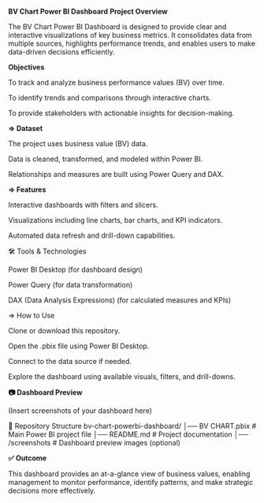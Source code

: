 **BV Chart Power BI Dashboard**
**Project Overview**

The BV Chart Power BI Dashboard is designed to provide clear and interactive visualizations of key business metrics. It consolidates data from multiple sources, highlights performance trends, and enables users to make data-driven decisions efficiently.

**Objectives**

To track and analyze business performance values (BV) over time.

To identify trends and comparisons through interactive charts.

To provide stakeholders with actionable insights for decision-making.

**=> Dataset**

The project uses business value (BV) data.

Data is cleaned, transformed, and modeled within Power BI.

Relationships and measures are built using Power Query and DAX.

**=> Features**

 
Interactive dashboards with filters and slicers.

Visualizations including line charts, bar charts, and KPI indicators.

Automated data refresh and drill-down capabilities.

🛠️ Tools & Technologies

Power BI Desktop (for dashboard design)

Power Query (for data transformation)

DAX (Data Analysis Expressions) (for calculated measures and KPIs)

=> How to Use

Clone or download this repository.

Open the .pbix file using Power BI Desktop.

Connect to the data source if needed.

Explore the dashboard using available visuals, filters, and drill-downs.

**📷 Dashboard Preview**

(Insert screenshots of your dashboard here)

📌 Repository Structure
bv-chart-powerbi-dashboard/
│── BV CHART.pbix          # Main Power BI project file
│── README.md              # Project documentation
│── /screenshots           # Dashboard preview images (optional)



**✅ Outcome**

This dashboard provides an at-a-glance view of business values, enabling management to monitor performance, identify patterns, and make strategic decisions more effectively.

